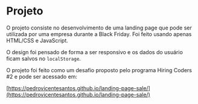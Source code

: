 # Projeto

O projeto consiste no desenvolvimento de uma landing page que pode ser utilizada por uma empresa durante a Black Friday. Foi feito usando apenas HTML/CSS e JavaScript.

O design foi pensado de forma a ser responsivo e os dados do usuário ficam salvos no `localStorage`.

O projeto foi feito como um desafio proposto pelo programa Hiring Coders #2 e pode ser acessado em:

[https://pedrovicentesantos.github.io/landing-page-sale/](https://pedrovicentesantos.github.io/landing-page-sale/)